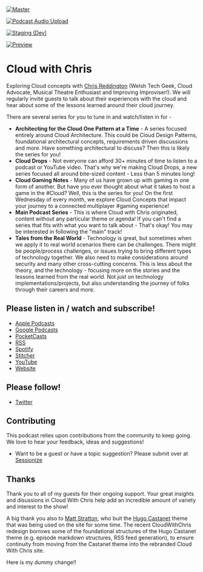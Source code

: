 [![Master](https://github.com/chrisreddington/cloudwithchris.com/actions/workflows/master.yaml/badge.svg)](https://github.com/chrisreddington/cloudwithchris.com/actions/workflows/master.yaml)

[![Podcast Audio Upload](https://github.com/chrisreddington/cloudwithchris.com/actions/workflows/podcast-audio.yaml/badge.svg)](https://github.com/chrisreddington/cloudwithchris.com/actions/workflows/podcast-audio.yaml)

[![Staging (Dev)](https://github.com/chrisreddington/cloudwithchris.com/actions/workflows/staging.yaml/badge.svg)](https://github.com/chrisreddington/cloudwithchris.com/actions/workflows/staging.yaml)

[![Preview](https://github.com/chrisreddington/cloudwithchris.com/actions/workflows/preview.yaml/badge.svg)](https://github.com/chrisreddington/cloudwithchris.com/actions/workflows/preview.yaml)

# Cloud with Chris

Exploring Cloud concepts with [Chris Reddington](https://www.cloudwithchris.com/) (Welsh Tech Geek, Cloud Advocate, Musical Theatre Enthusiast and Improving Improviser!). We will regularly invite guests to talk about their experiences with the cloud and hear about some of the lessons learned around their cloud journey.

There are several series for you to tune in and watch/listen in for -

* **Architecting for the Cloud One Pattern at a Time** - A series focused entirely around Cloud Architecture. This could be Cloud Design Patterns, foundational architectural concepts, requirements driven discussions and more. Have something architectural to discuss? Then this is likely the series for you!
* **Cloud Drops** - Not everyone can afford 30+ minutes of time to listen to a podcast or YouTube video. That's why we're making Cloud Drops, a new series focused all around bite-sized content - Less than 5 minutes long!
* **Cloud Gaming Notes** - Many of us have grown up with gaming in one form of another. But have you ever thought about what it takes to host a game in the #Cloud​? Well, this is the series for you! On the first Wednesday of every month, we explore Cloud Concepts that impact your journey to a connected multiplayer #gaming​ experience!
* **Main Podcast Series** - This is where Cloud with Chris originated, content without any particular theme or agenda! If you can't find a series that fits with what you want to talk about - That's okay! You may be interested in following the "main" track!
* **Tales from the Real World** - Technology is great, but sometimes when we apply it to real world scenarios there can be challenges. There might be people/process challenges, or issues trying to bring different types of technology together. We also need to make considerations around security and many other cross-cutting concerns. This is less about the theory, and the technology - focusing more on the stories and the lessons learned from the real world. Not just on technology implementations/projects, but also understanding the journey of folks through their careers and more.

## Please listen in / watch and subscribe!
* [Apple Podcasts]( https://podcasts.apple.com/gb/podcast/cloud-with-chris/id1499633784)
* [Google Podcasts](https://podcasts.google.com/feed/aHR0cHM6Ly93d3cuY2xvdWR3aXRoY2hyaXMuY29tL2VwaXNvZGUvaW5kZXgueG1s?sa=X&ved=0CAMQ4aUDahcKEwiwsr2N1ePtAhUAAAAAHQAAAAAQBA)
* [PocketCasts](https://pca.st/u5t985sn)
* [RSS](https://www.cloudwithchris.com/episode/index.xml)
* [Spotify](https://open.spotify.com/show/3oBrdKm5grzl58GBiV0j2y)
* [Stitcher](https://www.stitcher.com/s?fid=507667&refid=stpr)
* [YouTube](https://www.youtube.com/c/CloudWithChris)
* [Website](https://www.cloudwithchris.com)

## Please follow!
* [Twitter](https://www.twitter.com/reddobowen)

## Contributing
This podcast relies upon contributions from the community to keep going. We love to hear your feedback, ideas and suggestions!

* Want to be a guest or have a topic suggestion? Please submit over at [Sessionize](https://sessionize.com/CloudWithChris)

## Thanks

Thank you to all of my guests for their ongoing support. Your great insights and disussions in Cloud With Chris help add an incredible amount of variety and interest to the show!

A big thank you also to [Matt Stratton](http://github.com/mattstratton/), who buit the [Hugo Castanet](https://github.com/mattstratton/castanet) theme that was being used on the site for some time. The recent CloudWithChris redesign borrows some of the foundational structures of the Hugo Castanet theme (e.g. episode markdown structures, RSS feed generation), to ensure continuity from moving from the Castanet theme into the rebranded Cloud With Chris site.

Here is my dummy change!!
